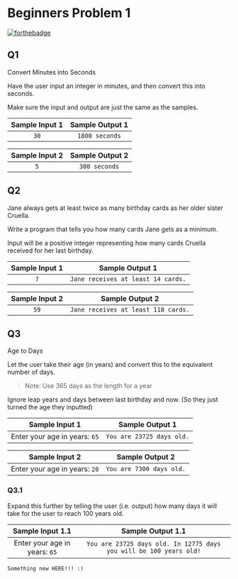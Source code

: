# Beginners Problem 1

[![forthebadge](https://forthebadge.com/images/badges/uses-python.svg)]()

## Q1

Convert Minutes into Seconds

Have the user input an integer in minutes, and then convert this into seconds.

Make sure the input and output are just the same as the samples. 

| Sample Input 1 | Sample Output 1 |
|:--:|:--:|
| `30` | `1800 seconds` |

| Sample Input 2 | Sample Output 2 |
|:--:|:--:|
| `5` | `300 seconds` |

## Q2

Jane always gets at least twice as many birthday cards as her older sister Cruella. 

Write a program that tells you how many cards Jane gets as a minimum. 

Input will be a positive integer representing how many cards Cruella received for her last birthday.

| Sample Input 1 | Sample Output 1 |
|:--:|:--:|
| `7` | `Jane receives at least 14 cards.` |

| Sample Input 2 | Sample Output 2 |
|:--:|:--:|
| `59` | `Jane receives at least 118 cards.` |

## Q3

Age to Days

Let the user take their age (in years) and convert this to the equivalent number of days. 

> Note: Use 365 days as the length for a year

Ignore leap years and days between last birthday and now. (So they just turned the age they inputted)

| Sample Input 1 | Sample Output 1 |
|:--:|:--:|
| Enter your age in years: `65` | `You are 23725 days old.` |

| Sample Input 2 | Sample Output 2 |
|:--:|:--:|
| Enter your age in years: `20` | `You are 7300 days old.` |

### Q3.1

Expand this further by telling the user (i.e. output) how many days it will take for the user to reach 100 years old. 

| Sample Input 1.1 | Sample Output 1.1 |
|:--:|:--:|
| Enter your age in years: `65` | `You are 23725 days old. In 12775 days you will be 100 years old!` |

```text
Something new HERE!!! :)
```

